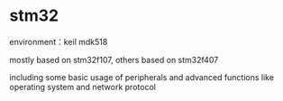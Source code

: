 # stm32

environment：keil mdk518

mostly based on stm32f107, others based on stm32f407

including some basic usage of peripherals and advanced functions like operating system and network protocol

